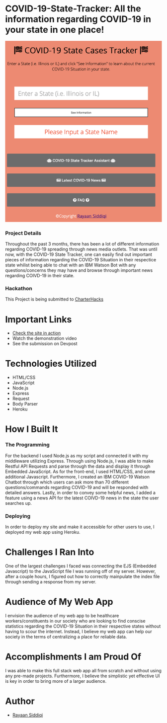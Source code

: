 # COVID-19-State-Tracker: All the information regarding COVID-19 in your state in one place!
![alt text](mainscr.png)
### Project Details
Throughout the past 3 months, there has been a lot of different information regarding COVID-19 spreading through news media outlets. That was until now, with the COVID-19 State Tracker, one can easily find out important pieces of information regarding the COVID-19 Situation in their respectice state whilist being able to chat with an IBM Watson Bot with any questions/concerns they may have and browse through important news regarding COIVD-19 in their state.

### Hackathon
This Project is being submitted to <a href = "https://charterhacks.devpost.com" target = "_blank">CharterHacks</a>

# Important Links
* <a href = "https://covid19-state-tracker.herokuapp.com">Check the site in action</a>
* Watch the demonstration video
* See the submission on Devpost

# Technologies Utilized
* HTML/CSS
* JavaScript
* Node.js
* Express
* Request
* Body Parser
* Heroku

# How I Built It
### The Programming
For the backend I used Node.js as my script and connected it with my middleware utilizing Express. Through using Node.js, I was able to make Restful API Requests and parse through the data and display it through Embedded JavaScript. As for the front-end, I used HTML/CSS, and some additional Javascript. Furthermore, I created an IBM COVID-19 Watson Chatbot through which users can ask more than 70 different questions/commands regarding COVID-19 and will be responded with detailed answers. Lastly, in order to convey some helpful news, I added a feature using a news API for the latest COIVD-19 news in the state the user searches up.

### Deploying
In order to deploy my site and make it accessible for other users to use, I deployed my web app using Heroku.

# Challenges I Ran Into
One of the largest challenges I faced was connecting the EJS (Embedded Javascript) to the JavaScript file I was running off of my server. However, after a couple hours, I figured out how to correctly mainpulate the index file through sending a response from my server.

# Audience of My Web App
I envision the audience of my web app to be healthcare workers/constituents in our society who are looking to find conscise statistics regarding the COVID-19 Situation in their respective states without having to scour the internet. Instead, I believe my web app can help our society in the terms of centralizing a place for reliable data. 

# Accomplishments I am Proud Of
I was able to make this full stack web app all from scratch and without using any pre-made projects. Furthermore, I believe the simplistic yet effective UI is key in order to bring more of a larger audience.

# Author
* <a href = "https://rayaansiddiqi.com">Rayaan Siddiqi</a>
